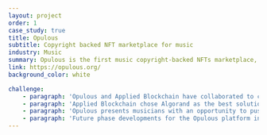 ```yaml
---
layout: project
order: 1
case_study: true
title: Opulous
subtitle: Copyright backed NFT marketplace for music
industry: Music
summary: Opulous is the first music copyright-backed NFTs marketplace, that changes how artists can access the funding they need.
link: https://opulous.org/
background_color: white

challenge:
    - paragraph: 'Opulous and Applied Blockchain have collaborated to create the first copyright-backed NFT platform for musicians.'
    - paragraph: 'Applied Blockchain chose Algorand as the best solution for an NFT platform requiring the additional control mechanisms that ASAs offer.'
    - paragraph: 'Opulous presents musicians with an opportunity to push back against the minimal revenue generated through today's streaming platforms.'
    - paragraph: 'Future phase developments for the Opulous platform include a Defi protocol for artist funding and royalty profit shares.'
---
```

